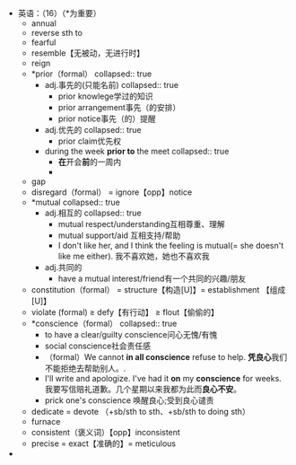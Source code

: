 - 英语：（16）（*为重要）
	- annual
	- reverse sth to
	- fearful
	- resemble【无被动，无进行时】
	- reign
	- *prior（formal）
	  collapsed:: true
		- adj.事先的(只能名前)
		  collapsed:: true
			- prior knowlege学过的知识
			- prior arrangement事先（的安排）
			- prior notice事先（的）提醒
		- adj.优先的
		  collapsed:: true
			- prior claim优先权
		- during the week **prior to** the meet
		  collapsed:: true
			- **在**开会**前**的一周内
			-
	- gap
	- disregard（formal） = ignore【opp】notice
	- *mutual
	  collapsed:: true
		- adj.相互的
		  collapsed:: true
			- mutual respect/understanding互相尊重、理解
			- mutual support/aid 互相支持/帮助
			- I don't like her, and I think the feeling is
			  mutual(= she doesn't like me either).
			  我不喜欢她，她也不喜欢我
		- adj.共同的
			- have a mutual interest/friend有一个共同的兴趣/朋友
	- constitution（formal） = structure【构造[U]】= establishment 【组成[U]】
	- violate (formal) ≥ defy【有行动】 ≥ flout【偷偷的】
	- *conscience（formal）
	  collapsed:: true
		- to have a clear/guilty conscience问心无愧/有愧
		- social conscience社会责任感
		- （formal）We cannot **in all conscience** refuse to help.
		  **凭良心**我们不能拒绝去帮助别人。.
		- I'll write and apologize. I've had it **on** my **conscience** for weeks.
		  我要写信赔礼道歉。几个星期以来我都为此而**良心不安**。
		- prick one's conscience 唤醒良心;受到良心谴责
	- dedicate = devote （+sb/sth to sth、+sb/sth to doing sth）
	- furnace
	- consistent（褒义词）【opp】inconsistent
	- precise = exact【准确的】= meticulous
-